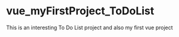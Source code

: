 # vue_myFirstProject_ToDoList
This is an interesting To Do List project and also my first vue project  

